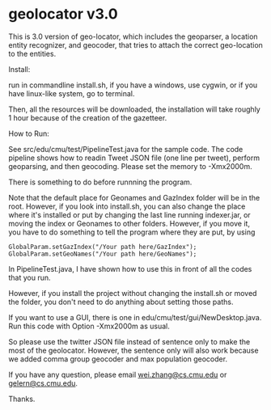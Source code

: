 geolocator v3.0
=========

This is 3.0 version of geo-locator, which includes the geoparser, a location entity recognizer, and geocoder, that tries to attach the correct geo-location to the entities.


Install:

run in commandline install.sh, if you have a windows, use cygwin, or if you have linux-like system, go to terminal.

Then, all the resources will be downloaded, the installation will take roughly 1 hour because of the creation of the gazetteer.


How to Run:

See src/edu/cmu/test/PipelineTest.java for the sample code. The code pipeline shows how to readin Tweet JSON file (one line per tweet), perform geoparsing,
and then geocoding. Please set the memory to -Xmx2000m.

There is something to do before runnning the program.

Note that the default place for Geonames and GazIndex folder will be in the root. However, if you look into install.sh, you can also change the place where it's installed or put by changing the last line running indexer.jar, or moving the index or Geonames to other folders. However, if you move it, you have to do something to tell the program where they are put, by using 

    GlobalParam.setGazIndex("/Your path here/GazIndex");
    GlobalParam.setGeoNames("/Your path here/GeoNames");

In PipelineTest.java, I have shown how to use this in front of all the codes that you run.

However, if you install the project without changing the install.sh or moved the folder, you don't need to do anything about setting those paths.


If you want to use a GUI, there is one in edu/cmu/test/gui/NewDesktop.java. Run this code with Option -Xmx2000m as usual.

So please use the twitter JSON file instead of sentence only to make the most of the geolocator. However, the sentence only will also work because we added comma group geocoder and max population geocoder.

If you have any question, please email wei.zhang@cs.cmu.edu or gelern@cs.cmu.edu.

Thanks.


